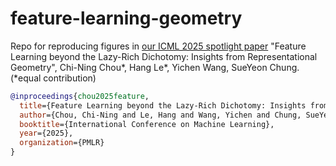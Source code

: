 # feature-learning-geometry
Repo for reproducing figures in [our ICML 2025 spotlight paper](https://arxiv.org/abs/2503.18114) "Feature Learning beyond the Lazy-Rich Dichotomy: Insights from Representational Geometry", Chi-Ning Chou*, Hang Le*, Yichen Wang, SueYeon Chung. (*equal contribution)

```bibtex
@inproceedings{chou2025feature,
  title={Feature Learning beyond the Lazy-Rich Dichotomy: Insights from Representational Geometry},
  author={Chou, Chi-Ning and Le, Hang and Wang, Yichen and Chung, SueYeon},
  booktitle={International Conference on Machine Learning},
  year={2025},
  organization={PMLR}
}
```
